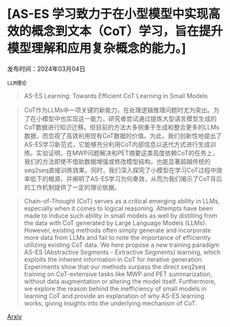 # [AS-ES 学习致力于在小型模型中实现高效的概念到文本（CoT）学习，旨在提升模型理解和应用复杂概念的能力。]

发布时间：2024年03月04日

`LLM理论`

> AS-ES Learning: Towards Efficient CoT Learning in Small Models

> CoT作为LLMs中一项关键的新能力，在处理逻辑推理问题时尤为突出。为了在小模型中也实现这一能力，研究者尝试通过提炼大型语言模型生成的CoT数据进行知识迁移。但目前的方法大多侧重于生成和整合更多的LLMs数据，而忽视了高效利用现有CoT数据的价值。为此，我们创新性地提出了AS-ES学习新范式，它能够充分利用CoT内部信息以迭代方式进行生成训练。实验证明，在MWP问题解决和PET摘要这类高度依赖CoT的任务上，我们的方法即使不借助数据增强或修改模型结构，也能显著超越传统的seq2seq直接训练效果。同时，我们深入探究了小模型在学习CoT过程中效率低下的根源，并阐明了AS-ES学习为何奏效，从而为我们揭示了CoT背后的工作机制提供了一定的理论依据。

> Chain-of-Thought (CoT) serves as a critical emerging ability in LLMs, especially when it comes to logical reasoning. Attempts have been made to induce such ability in small models as well by distilling from the data with CoT generated by Large Language Models (LLMs). However, existing methods often simply generate and incorporate more data from LLMs and fail to note the importance of efficiently utilizing existing CoT data. We here propose a new training paradigm AS-ES (Abstractive Segments - Extractive Segments) learning, which exploits the inherent information in CoT for iterative generation. Experiments show that our methods surpass the direct seq2seq training on CoT-extensive tasks like MWP and PET summarization, without data augmentation or altering the model itself. Furthermore, we explore the reason behind the inefficiency of small models in learning CoT and provide an explanation of why AS-ES learning works, giving insights into the underlying mechanism of CoT.

[Arxiv](https://arxiv.org/abs/2403.01969)